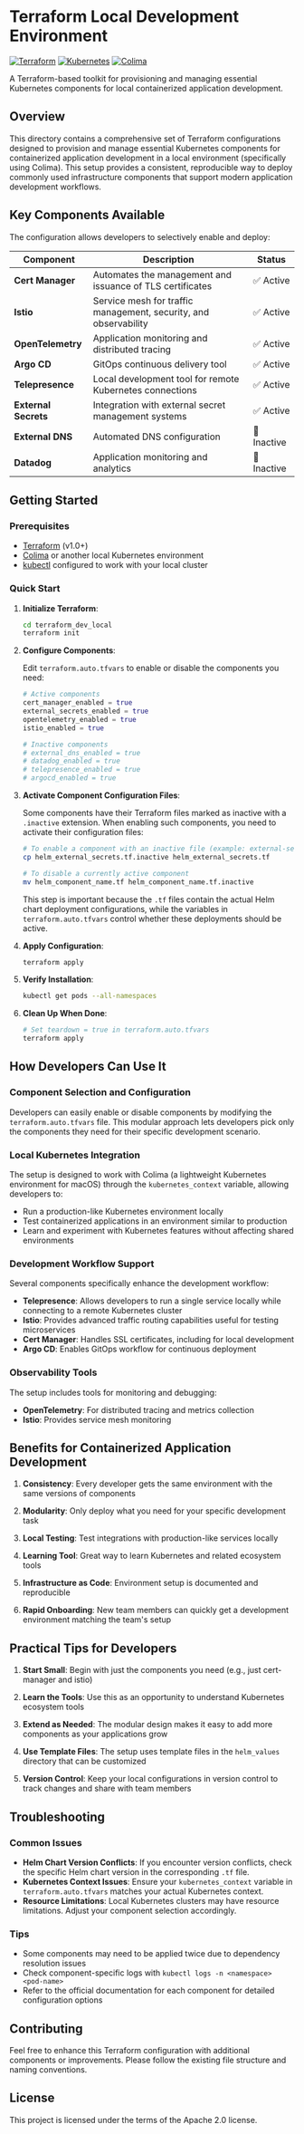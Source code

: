 # Terraform Local Development Environment

[![Terraform](https://img.shields.io/badge/terraform-%235835CC.svg?style=for-the-badge&logo=terraform&logoColor=white)](https://www.terraform.io/)
[![Kubernetes](https://img.shields.io/badge/kubernetes-%23326ce5.svg?style=for-the-badge&logo=kubernetes&logoColor=white)](https://kubernetes.io/)
[![Colima](https://img.shields.io/badge/colima-local_k8s-blue?style=for-the-badge)](https://github.com/abiosoft/colima)

A Terraform-based toolkit for provisioning and managing essential Kubernetes components for local containerized application development.

## Overview

This directory contains a comprehensive set of Terraform configurations designed to provision and manage essential Kubernetes components for containerized application development in a local environment (specifically using Colima). This setup provides a consistent, reproducible way to deploy commonly used infrastructure components that support modern application development workflows.

## Key Components Available

The configuration allows developers to selectively enable and deploy:

| Component | Description | Status |
|-----------|-------------|--------|
| **Cert Manager** | Automates the management and issuance of TLS certificates | ✅ Active |
| **Istio** | Service mesh for traffic management, security, and observability | ✅ Active |
| **OpenTelemetry** | Application monitoring and distributed tracing | ✅ Active | 
| **Argo CD** | GitOps continuous delivery tool | ✅ Active |
| **Telepresence** | Local development tool for remote Kubernetes connections | ✅ Active |
| **External Secrets** | Integration with external secret management systems | ✅ Active |
| **External DNS** | Automated DNS configuration | 🔄 Inactive |
| **Datadog** | Application monitoring and analytics | 🔄 Inactive |

## Getting Started

### Prerequisites

- [Terraform](https://www.terraform.io/downloads.html) (v1.0+)
- [Colima](https://github.com/abiosoft/colima) or another local Kubernetes environment
- [kubectl](https://kubernetes.io/docs/tasks/tools/install-kubectl/) configured to work with your local cluster

### Quick Start

1. **Initialize Terraform**:

   ```bash
   cd terraform_dev_local
   terraform init
   ```

2. **Configure Components**:

   Edit `terraform.auto.tfvars` to enable or disable the components you need:

   ```terraform
   # Active components
   cert_manager_enabled = true
   external_secrets_enabled = true
   opentelemetry_enabled = true
   istio_enabled = true
   
   # Inactive components
   # external_dns_enabled = true
   # datadog_enabled = true
   # telepresence_enabled = true
   # argocd_enabled = true
   ```

3. **Activate Component Configuration Files**:

   Some components have their Terraform files marked as inactive with a `.inactive` extension.
   When enabling such components, you need to activate their configuration files:

   ```bash
   # To enable a component with an inactive file (example: external-secrets)
   cp helm_external_secrets.tf.inactive helm_external_secrets.tf
   
   # To disable a currently active component
   mv helm_component_name.tf helm_component_name.tf.inactive
   ```

   This step is important because the `.tf` files contain the actual Helm chart deployment
   configurations, while the variables in `terraform.auto.tfvars` control whether these 
   deployments should be active.

4. **Apply Configuration**:

   ```bash
   terraform apply
   ```

5. **Verify Installation**:

   ```bash
   kubectl get pods --all-namespaces
   ```

6. **Clean Up When Done**:

   ```bash
   # Set teardown = true in terraform.auto.tfvars
   terraform apply
   ```

## How Developers Can Use It

### Component Selection and Configuration

Developers can easily enable or disable components by modifying the `terraform.auto.tfvars` file. This modular approach lets developers pick only the components they need for their specific development scenario.

### Local Kubernetes Integration

The setup is designed to work with Colima (a lightweight Kubernetes environment for macOS) through the `kubernetes_context` variable, allowing developers to:

- Run a production-like Kubernetes environment locally
- Test containerized applications in an environment similar to production
- Learn and experiment with Kubernetes features without affecting shared environments

### Development Workflow Support

Several components specifically enhance the development workflow:

- **Telepresence**: Allows developers to run a single service locally while connecting to a remote Kubernetes cluster
- **Istio**: Provides advanced traffic routing capabilities useful for testing microservices
- **Cert Manager**: Handles SSL certificates, including for local development
- **Argo CD**: Enables GitOps workflow for continuous deployment

### Observability Tools

The setup includes tools for monitoring and debugging:

- **OpenTelemetry**: For distributed tracing and metrics collection
- **Istio**: Provides service mesh monitoring

## Benefits for Containerized Application Development

1. **Consistency**: Every developer gets the same environment with the same versions of components

2. **Modularity**: Only deploy what you need for your specific development task

3. **Local Testing**: Test integrations with production-like services locally

4. **Learning Tool**: Great way to learn Kubernetes and related ecosystem tools

5. **Infrastructure as Code**: Environment setup is documented and reproducible

6. **Rapid Onboarding**: New team members can quickly get a development environment matching the team's setup

## Practical Tips for Developers

1. **Start Small**: Begin with just the components you need (e.g., just cert-manager and istio)

2. **Learn the Tools**: Use this as an opportunity to understand Kubernetes ecosystem tools

3. **Extend as Needed**: The modular design makes it easy to add more components as your applications grow

4. **Use Template Files**: The setup uses template files in the `helm_values` directory that can be customized

5. **Version Control**: Keep your local configurations in version control to track changes and share with team members

## Troubleshooting

### Common Issues

- **Helm Chart Version Conflicts**: If you encounter version conflicts, check the specific Helm chart version in the corresponding `.tf` file.
- **Kubernetes Context Issues**: Ensure your `kubernetes_context` variable in `terraform.auto.tfvars` matches your actual Kubernetes context.
- **Resource Limitations**: Local Kubernetes clusters may have resource limitations. Adjust your component selection accordingly.

### Tips

- Some components may need to be applied twice due to dependency resolution issues
- Check component-specific logs with `kubectl logs -n <namespace> <pod-name>`
- Refer to the official documentation for each component for detailed configuration options

## Contributing

Feel free to enhance this Terraform configuration with additional components or improvements. Please follow the existing file structure and naming conventions.

## License

This project is licensed under the terms of the Apache 2.0 license. 